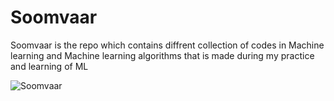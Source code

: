 # Soomvaar

Soomvaar is the repo which contains diffrent collection of codes in Machine learning and Machine learning algorithms that is made during my practice and learning of ML

![Soomvaar](https://socialify.git.ci/Ayush7614/Soomvaar/image?forks=1&issues=1&language=1&owner=1&pattern=Brick%20Wall&pulls=1&stargazers=1&theme=Dark)

